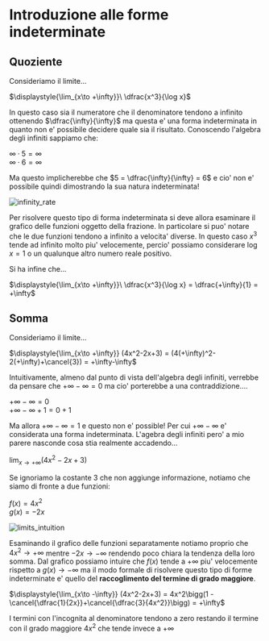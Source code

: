 # Introduzione alle forme indeterminate  

## Quoziente  

Consideriamo il limite...  

$\displaystyle{\lim_{x\to +\infty}}\ \dfrac{x^3}{\log x}$  

In questo caso sia il numeratore che il denominatore tendono a infinito ottenendo $\dfrac{\infty}{\infty}$ ma questa e' una forma indeterminata in quanto non e' possibile decidere quale sia il risultato. Conoscendo l'algebra degli infiniti sappiamo che:  

$\infty \cdot 5 = \infty$  
$\infty \cdot 6 = \infty$  

Ma questo implicherebbe che $5 = \dfrac{\infty}{\infty} = 6$ e cio' non e' possibile quindi dimostrando la sua natura indeterminata!  

![infinity_rate](https://github.com/user-attachments/assets/9fe62e8d-6f5b-4580-9668-20114e1db7ce)  

Per risolvere questo tipo di forma indeterminata si deve allora esaminare il grafico delle funzioni oggetto della frazione. In particolare si puo' notare che le due funzioni tendono a infinito a velocita' diverse. In questo caso $x^3$ tende ad infinito molto piu' velocemente, percio' possiamo considerare $\log x = 1$ o un qualunque altro numero reale positivo.  

Si ha infine che...  

$\displaystyle{\lim_{x\to +\infty}}\ \dfrac{x^3}{\log x} = \dfrac{+\infty}{1} = +\infty$  


## Somma  

Consideriamo il limite...  

$\displaystyle{\lim_{x\to +\infty}} (4x^2-2x+3) = (4(+\infty)^2-2(+\infty)+\cancel{3}) = +\infty-\infty$  

Intuitivamente, almeno dal punto di vista dell'algebra degli infiniti, verrebbe da pensare che $+\infty-\infty = 0$ ma cio' porterebbe a una contraddizione....  

$+\infty-\infty = 0$  
$+\infty-\infty+1 = 0+1$  

Ma allora $+\infty-\infty = 1$ e questo non e' possible! Per cui $+\infty-\infty$ e' considerata una forma indeterminata. L'agebra degli infiniti pero' a mio parere nasconde cosa stia realmente accadendo...  

$\displaystyle{\lim_{x\to +\infty}} (4x^2-2x+3)$  

Se ignoriamo la costante $3$ che non aggiunge informazione, notiamo che siamo di fronte a due funzioni:  

$f(x) = 4x^2$  
$g(x) = -2x$  

![limits_intuition](https://github.com/user-attachments/assets/113bf331-dd3f-41d3-bff5-ae41a2067800)  

Esaminando il grafico delle funzioni separatamente notiamo proprio che $4x^2 \to +\infty$ mentre $-2x \to -\infty$ rendendo poco chiara la tendenza della loro somma. Dal grafico possiamo intuire che $f(x)$ tende a $+\infty$ piu' velocemente rispetto a $g(x)\to-\infty$ ma il modo formale di risolvere questo tipo di forme indeterminate e' quello del **raccoglimento del termine di grado maggiore**.  

$\displaystyle{\lim_{x\to -\infty}} (4x^2-2x+3) = 4x^2\bigg(1 -\cancel{\dfrac{1}{2x}}+\cancel{\dfrac{3}{4x^2}}\bigg) = +\infty$  

I termini con l'incognita al denominatore tendono a zero restando il termine con il grado maggiore $4x^2$ che tende invece a $+\infty$  
